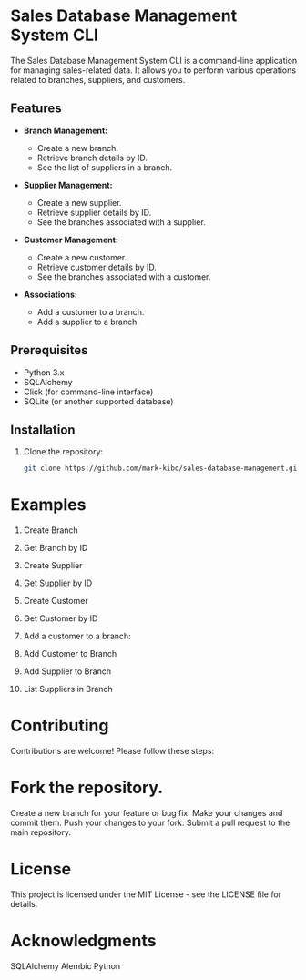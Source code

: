 # Sales Database Management System CLI

The Sales Database Management System CLI is a command-line application for managing sales-related data. It allows you to perform various operations related to branches, suppliers, and customers.

## Features

- **Branch Management:**
  - Create a new branch.
  - Retrieve branch details by ID.
  - See the list of suppliers in a branch.

- **Supplier Management:**
  - Create a new supplier.
  - Retrieve supplier details by ID.
  - See the branches associated with a supplier.

- **Customer Management:**
  - Create a new customer.
  - Retrieve customer details by ID.
  - See the branches associated with a customer.

- **Associations:**
  - Add a customer to a branch.
  - Add a supplier to a branch.

## Prerequisites

- Python 3.x
- SQLAlchemy
- Click (for command-line interface)
- SQLite (or another supported database)

## Installation

1. Clone the repository:

   ```bash
   git clone https://github.com/mark-kibo/sales-database-management.git


# Examples
   
        
1. Create Branch
    
2. Get Branch by ID
    
3. Create Supplier
    
4. Get Supplier by ID
    
5. Create Customer
    
6. Get Customer by ID
    
7. Add a customer to a branch:
   
8. Add Customer to Branch

9. Add Supplier to Branch
    
10. List Suppliers in Branch
    
# Contributing
Contributions are welcome! Please follow these steps:

# Fork the repository.
Create a new branch for your feature or bug fix.
Make your changes and commit them.
Push your changes to your fork.
Submit a pull request to the main repository.

# License
This project is licensed under the MIT License - see the LICENSE file for details.

# Acknowledgments
SQLAlchemy
Alembic
Python